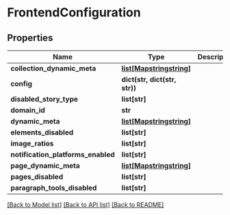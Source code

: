 # FrontendConfiguration

## Properties
Name | Type | Description | Notes
------------ | ------------- | ------------- | -------------
**collection_dynamic_meta** | [**list[Mapstringstring]**](Mapstringstring.md) |  | [optional] 
**config** | **dict(str, dict(str, str))** |  | [optional] 
**disabled_story_type** | **list[str]** |  | [optional] 
**domain_id** | **str** |  | [optional] 
**dynamic_meta** | [**list[Mapstringstring]**](Mapstringstring.md) |  | [optional] 
**elements_disabled** | **list[str]** |  | [optional] 
**image_ratios** | **list[str]** |  | [optional] 
**notification_platforms_enabled** | **list[str]** |  | [optional] 
**page_dynamic_meta** | [**list[Mapstringstring]**](Mapstringstring.md) |  | [optional] 
**pages_disabled** | **list[str]** |  | [optional] 
**paragraph_tools_disabled** | **list[str]** |  | [optional] 

[[Back to Model list]](../README.md#documentation-for-models) [[Back to API list]](../README.md#documentation-for-api-endpoints) [[Back to README]](../README.md)

